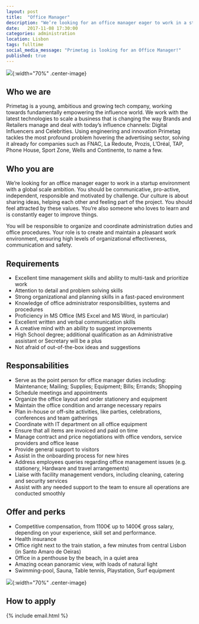 ```yaml
---
layout: post
title:  "Office Manager"
description: "We’re looking for an office manager eager to work in a startup environment with a global scale ambition."
date:   2017-11-08 17:30:00
categories: administration
location: Lisbon
tags: fulltime
social_media_message: "Primetag is looking for an Office Manager!"
published: true
---
```


![](http://tests.primetag.net/officemanager.png){:width="70%" .center-image}

## **Who we are** ##

Primetag is a young, ambitious and growing tech company, working towards fundamentally empowering the influence world. We work with the latest technologies to scale a business that is changing the way Brands and Retailers manage and deal with today’s influence channels: Digital Influencers and Celebrities. Using engineering and innovation Primetag tackles the most profound problem hovering the advertising sector, solving it already for companies such as FNAC, La Redoute, Prozis, L’Oréal, TAP, Phone House, Sport Zone, Wells and Continente, to name a few.

## **Who you are** ##

We’re looking for an office manager eager to work in a startup environment with a global scale ambition. You should be communicative, pro-active, independent, responsible and motivated by challenge. Our culture is about sharing ideas, helping each other and feeling part of the project. You should feel attracted by these values. You’re also someone who loves to learn and is constantly eager to improve things.

You will be responsible to organize and coordinate administration duties and office procedures. Your role is to create and maintain a pleasant work environment, ensuring high levels of organizational effectiveness, communication and safety.


## **Requirements** ##

* Excellent time management skills and ability to multi-task and prioritize work
* Attention to detail and problem solving skills
* Strong organizational and planning skills in a fast-paced environment
* Knowledge of office administrator responsibilities, systems and procedures
* Proficiency in MS Office (MS Excel and MS Word, in particular)
* Excellent written and verbal communication skills
* A creative mind with an ability to suggest improvements
* High School degree; additional qualification as an Administrative assistant or Secretary will be a plus
* Not afraid of out-of-the-box ideas and suggestions

## **Responsabilities** ##

* Serve as the point person for office manager duties including: Maintenance; Mailing; Supplies; Equipment; Bills; Errands; Shopping
* Schedule meetings and appointments
* Organize the office layout and order stationery and equipment
* Maintain the office condition and arrange necessary repairs
* Plan in-house or off-site activities, like parties, celebrations, conferences and team gatherings
* Coordinate with IT department on all office equipment
* Ensure that all items are invoiced and paid on time
* Manage contract and price negotiations with office vendors, service providers and office lease
* Provide general support to visitors
* Assist in the onboarding process for new hires
* Address employees queries regarding office management issues (e.g. stationery, Hardware and travel arrangements)
* Liaise with facility management vendors, including cleaning, catering and security services
* Assist with any needed support to the team to ensure all operations are conducted smoothly

## **Offer and perks** ##

* Competitive compensation, from 1100€ up to 1400€ gross salary, depending on your experience, skill set and performance.
* Health insurance
* Office right next to the train station, a few minutes from central Lisbon (in Santo Amaro de Oeiras)
* Office in a penthouse by the beach, in a quiet area
* Amazing ocean panoramic view, with loads of natural light
* Swimming-pool, Sauna, Table tennis, Playstation, Surf equipment

![](http://tests.primetag.net/escritorio.jpg){:width="70%" .center-image}

## **How to apply** ##

{% include email.html %} 
